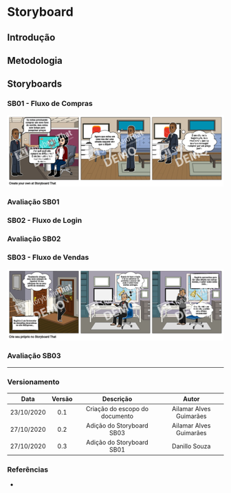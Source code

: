 # Storyboard

## Introdução

## Metodologia

## Storyboards

### SB01 - Fluxo de Compras

![Fluxo de Compras](./images/fluxo-de-compras.jpg)

### Avaliação SB01

### SB02 - Fluxo de Login

### Avaliação SB02

### SB03 - Fluxo de Vendas

![Fluxo de Vendas](./images/fluxo-de-vendas.png)

### Avaliação SB03


---

### Versionamento

|Data|Versão|Descrição|Autor|
|:-:|:-:|:-:|:-:|
|23/10/2020|0.1|Criação do escopo do documento| Ailamar Alves Guimarães|
|27/10/2020|0.2|Adição do Storyboard SB03| Ailamar Alves Guimarães 
|27/10/2020|0.3|Adição do Storyboard SB01| Danillo Souza


### Referências

- 
